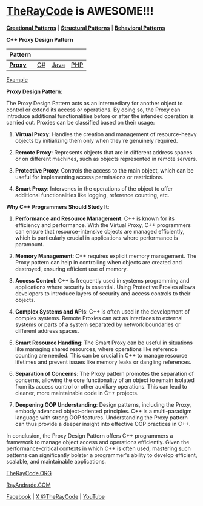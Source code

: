 # [TheRayCode](../../../README.md) is AWESOME!!!

**[Creational Patterns](../README.md)** | **[Structural Patterns](../../Structural/README.md)** | **[Behavioral Patterns](../../Behavioral/README.md)**

**C++ Proxy Design Pattern**

|Pattern|   |   |   |
|---|---|---|---|
| [**Proxy**](README.md) | [C#](../../../Csharp/Structural/Flyweight/README.md) | [Java](../../../Java/Structural/Flyweight/README.md) | [PHP](../../../PHP/Structural/Flyweight/README.md) |

[Example](PY/README.md)

**Proxy Design Pattern**:

The Proxy Design Pattern acts as an intermediary for another object to control or extend its access or operations. By doing so, the Proxy can introduce additional functionalities before or after the intended operation is carried out. Proxies can be classified based on their usage:

1. **Virtual Proxy**: Handles the creation and management of resource-heavy objects by initializing them only when they're genuinely required.
  
2. **Remote Proxy**: Represents objects that are in different address spaces or on different machines, such as objects represented in remote servers.

3. **Protective Proxy**: Controls the access to the main object, which can be useful for implementing access permissions or restrictions.

4. **Smart Proxy**: Intervenes in the operations of the object to offer additional functionalities like logging, reference counting, etc.

**Why C++ Programmers Should Study It**:

1. **Performance and Resource Management**: C++ is known for its efficiency and performance. With the Virtual Proxy, C++ programmers can ensure that resource-intensive objects are managed efficiently, which is particularly crucial in applications where performance is paramount.

2. **Memory Management**: C++ requires explicit memory management. The Proxy pattern can help in controlling when objects are created and destroyed, ensuring efficient use of memory.

3. **Access Control**: C++ is frequently used in systems programming and applications where security is essential. Using Protective Proxies allows developers to introduce layers of security and access controls to their objects.

4. **Complex Systems and APIs**: C++ is often used in the development of complex systems. Remote Proxies can act as interfaces to external systems or parts of a system separated by network boundaries or different address spaces.

5. **Smart Resource Handling**: The Smart Proxy can be useful in situations like managing shared resources, where operations like reference counting are needed. This can be crucial in C++ to manage resource lifetimes and prevent issues like memory leaks or dangling references.

6. **Separation of Concerns**: The Proxy pattern promotes the separation of concerns, allowing the core functionality of an object to remain isolated from its access control or other auxiliary operations. This can lead to cleaner, more maintainable code in C++ projects.

7. **Deepening OOP Understanding**: Design patterns, including the Proxy, embody advanced object-oriented principles. C++ is a multi-paradigm language with strong OOP features. Understanding the Proxy pattern can thus provide a deeper insight into effective OOP practices in C++.

In conclusion, the Proxy Design Pattern offers C++ programmers a framework to manage object access and operations efficiently. Given the performance-critical contexts in which C++ is often used, mastering such patterns can significantly bolster a programmer's ability to develop efficient, scalable, and maintainable applications.

[TheRayCode.ORG](https://www.TheRayCode.org)

[RayAndrade.COM](https://www.RayAndrade.com)

[Facebook](https://www.facebook.com/TheRayCode/) | [X @TheRayCode](https://www.x.com/TheRayCode/) | [YouTube](https://www.youtube.com/TheRayCode/)
